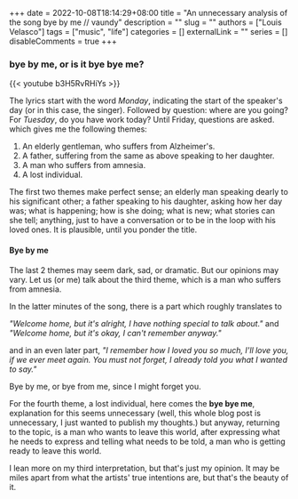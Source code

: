 +++ 
date = 2022-10-08T18:14:29+08:00
title = "An unnecessary analysis of the song bye by me // vaundy"
description = ""
slug = ""
authors = ["Louis Velasco"]
tags = ["music", "life"]
categories = []
externalLink = ""
series = []
disableComments = true
+++

### bye by me, or is it bye bye me?

{{< youtube b3H5RvRHiYs >}}

The lyrics start with the word *Monday*, indicating the start of the speaker's day (or in this case, the singer). Followed by question: where are you going? For *Tuesday*, do you have work today? Until Friday, questions are asked. which gives me the following themes:


1. An elderly gentleman, who suffers from Alzheimer's.
1. A father, suffering from the same as above speaking to her daughter.
1. A man who suffers from amnesia.
1. A lost individual.


The first two themes make perfect sense; an elderly man speaking dearly to his significant other; a father speaking to his daughter, asking how her day was; what is happening; how is she doing; what is new; what stories can she tell; anything, just to have a conversation or to be in the loop with his loved ones. It is plausible, until you ponder the title.

#### **Bye by me**

The last 2 themes may seem dark, sad, or dramatic. But our opinions may vary.
Let us (or me) talk about the third theme, which is a man who suffers from amnesia. 

In the latter minutes of the song, there is a part which roughly translates to 

*"Welcome home, but it's alright, I have nothing special to talk about."* and 
*"Welcome home, but it's okay, I can't remember anyway."*

and in an even later part, *"I remember how I loved you so much, I'll love you, if we ever meet again. You must not forget, I already told you what I wanted to say."*

Bye by me, or bye from me, since I might forget you.

For the fourth theme, a lost individual, here comes the **bye bye me**, explanation for this seems unnecessary (well, this whole blog post is unnecessary, I just wanted to publish my thoughts.) but anyway, returning to the topic, is a man who wants to leave this world, after expressing what he needs to express and telling what needs to be told, a man who is getting ready to leave this world.

I lean more on my third interpretation, but that's just my opinion. It may be miles apart from what the artists' true intentions are, but that's the beauty of it.